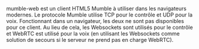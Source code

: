 mumble-web est un client HTML5 Mumble à utiliser dans les navigateurs modernes.
Le protocole Mumble utilise TCP pour le contrôle et UDP pour la voix. Fonctionnant dans un navigateur, les deux ne sont pas disponibles pour ce client. Au lieu de cela, les Websockets sont utilisés pour le contrôle et WebRTC est utilisé pour la voix (en utilisant les Websockets comme solution de secours si le serveur ne prend pas en charge WebRTC).